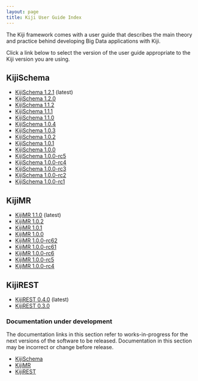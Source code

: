 ```yaml
---
layout: page
title: Kiji User Guide Index
---
```


The Kiji framework comes with a user guide that describes the main
theory and practice behind developing Big Data applications with Kiji.

Click a link below to select the version of the user guide appropriate
to the Kiji version you are using.

## KijiSchema
* [KijiSchema 1.2.1]({{site.userguide_url}}/schema/1.2.1/kiji-schema-overview/) (latest)
* [KijiSchema 1.2.0]({{site.userguide_url}}/schema/1.2.0/kiji-schema-overview/)
* [KijiSchema 1.1.2]({{site.userguide_url}}/schema/1.1.2/kiji-schema-overview/)
* [KijiSchema 1.1.1]({{site.userguide_url}}/schema/1.1.1/kiji-schema-overview/)
* [KijiSchema 1.1.0]({{site.userguide_url}}/schema/1.1.0/kiji-schema-overview/)
* [KijiSchema 1.0.4]({{site.userguide_url}}/schema/1.0.4/kiji-schema-overview/)
* [KijiSchema 1.0.3]({{site.userguide_url}}/schema/1.0.3/kiji-schema-overview/)
* [KijiSchema 1.0.2]({{site.userguide_url}}/schema/1.0.2/kiji-schema-overview/)
* [KijiSchema 1.0.1]({{site.userguide_url}}/schema/1.0.1/kiji-schema-overview/)
* [KijiSchema 1.0.0]({{site.userguide_url}}/schema/1.0.0/kiji-schema-overview/)
* [KijiSchema 1.0.0-rc5]({{site.userguide_url}}/schema/1.0.0-rc5/kiji-schema-overview/)
* [KijiSchema 1.0.0-rc4]({{site.userguide_url}}/schema/1.0.0-rc4/kiji-schema-overview/)
* [KijiSchema 1.0.0-rc3]({{site.userguide_url}}/schema/1.0.0-rc3/kiji-schema-overview/)
* [KijiSchema 1.0.0-rc2]({{site.userguide_url}}/schema/1.0.0-rc2/kiji-schema-overview/)
* [KijiSchema 1.0.0-rc1]({{site.userguide_url}}/schema/1.0.0-rc1/kiji-schema-overview/)

## KijiMR

* [KijiMR 1.1.0]({{site.userguide_url}}/mapreduce/1.1.0/kiji-mr-overview/) (latest)
* [KijiMR 1.0.2]({{site.userguide_url}}/mapreduce/1.0.2/kiji-mr-overview/)
* [KijiMR 1.0.1]({{site.userguide_url}}/mapreduce/1.0.1/kiji-mr-overview/)
* [KijiMR 1.0.0]({{site.userguide_url}}/mapreduce/1.0.0/kiji-mr-overview/)
* [KijiMR 1.0.0-rc62]({{site.userguide_url}}/mapreduce/1.0.0-rc62/kiji-mr-overview/)
* [KijiMR 1.0.0-rc61]({{site.userguide_url}}/mapreduce/1.0.0-rc61/kiji-mr-overview/)
* [KijiMR 1.0.0-rc6]({{site.userguide_url}}/mapreduce/1.0.0-rc6/kiji-mr-overview/)
* [KijiMR 1.0.0-rc5]({{site.userguide_url}}/mapreduce/1.0.0-rc5/kiji-mr-overview/)
* [KijiMR 1.0.0-rc4]({{site.userguide_url}}/mapreduce/1.0.0-rc4/kiji-mr-overview/)

## KijiREST

* [KijiREST 0.4.0]({{site.userguide_url}}/rest/0.4.0/rest-overview/) (latest)
* [KijiREST 0.3.0]({{site.userguide_url}}/rest/0.3.0/rest-overview/)

### Documentation under development

The documentation links in this section refer to works-in-progress for the next versions
of the software to be released. Documentation in this section may be incorrect or change
before release.

* [KijiSchema]({{site.userguide_schema_devel}}/kiji-schema-overview/)
* [KijiMR]({{site.userguide_mapreduce_devel}}/kiji-mr-overview/)
* [KijiREST]({{site.userguide_rest_devel}}/rest-overview/)

